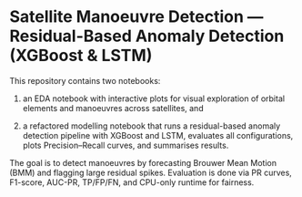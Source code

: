 # Satellite Manoeuvre Detection — Residual-Based Anomaly Detection (XGBoost & LSTM)
This repository contains two notebooks:

1. an EDA notebook with interactive plots for visual exploration of orbital elements and manoeuvres across satellites, and

2. a refactored modelling notebook that runs a residual-based anomaly detection pipeline with XGBoost and LSTM, evaluates all configurations, plots Precision–Recall curves, and summarises results.

The goal is to detect manoeuvres by forecasting Brouwer Mean Motion (BMM) and flagging large residual spikes. Evaluation is done via PR curves, F1-score, AUC-PR, TP/FP/FN, and CPU-only runtime for fairness.

